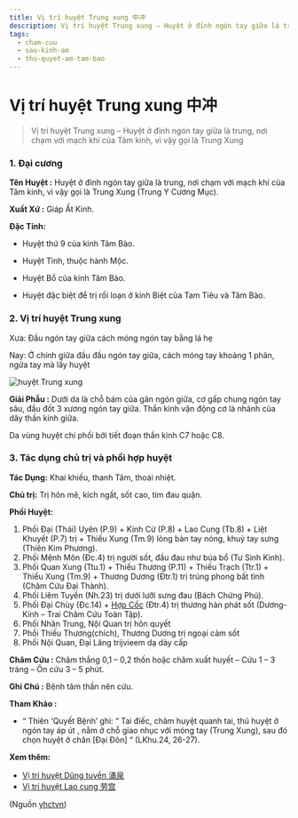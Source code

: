 ```yaml
---
title: Vị trí huyệt Trung xung 中冲
description: Vị trí huyệt Trung xung – Huyệt ở đỉnh ngón tay giữa là trung, nơi chạm với mạch khí của Tâm kinh, vì vậy gọi là Trung Xung
tags:
  - cham-cuu
  - sau-kinh-am
  - thu-quyet-am-tam-bao
---
```


# Vị trí huyệt Trung xung 中冲 

> Vị trí huyệt Trung xung – Huyệt ở đỉnh ngón tay giữa là trung, nơi chạm với mạch khí của Tâm kinh, vì vậy gọi là Trung Xung

### 1. Đại cương

**Tên Huyệt :** Huyệt ở đỉnh ngón tay giữa là trung, nơi chạm với mạch khí của Tâm kinh, vì vậy gọi là Trung Xung (Trung Y Cương Mục).

**Xuất Xứ :** Giáp Ất Kinh.

**Đặc Tính:**

+ Huyệt thứ 9 của kinh Tâm Bào.

+ Huyệt Tỉnh, thuộc hành Mộc.

+ Huyệt Bổ của kinh Tâm Bào.

+ Huyệt đặc biệt để trị rối loạn ở kinh Biệt của Tam Tiêu và Tâm Bào.

### 2. Vị trí huyệt Trung xung

Xưa: Đầu ngón tay giữa cách móng ngón tay bằng lá hẹ

Nay: Ở chính giữa đầu đầu ngón tay giữa, cách móng tay khoảng 1 phân, ngửa tay mà lấy huyệt

![huyệt Trung xung](/imgs/yhctvn/huyet-trung-xung-300x169.jpg)

**Giải Phẫu :** Dưới da là chỗ bám của gân ngón giữa, cơ gấp chung ngón tay sâu, đầu đốt 3 xương ngón tay giữa. Thần kinh vận động cơ là nhánh của dây thần kinh giữa.

Da vùng huyệt chi phối bởi tiết đoạn thần kinh C7 hoặc C8.

### 3. Tác dụng chủ trị và phối hợp huyệt

**Tác Dụng:** Khai khiếu, thanh Tâm, thoái nhiệt.

**Chủ trị:** Trị hôn mê, kích ngất, sốt cao, tim đau quặn.

**Phối Huyệt:**

1. Phối Đại (Thái) Uyên (P.9) + Kinh Cừ (P.8) + Lao Cung (Tb.8) + Liệt Khuyết (P.7) trị + Thiếu Xung (Tm.9) lòng bàn tay nóng, khuỷ tay sưng (Thiên Kim Phương).
2. Phối Mệnh Môn (Đc.4) trị người sốt, đầu đau như búa bổ (Tư Sinh Kinh).
3. Phối Quan Xung (Ttu.1) + Thiếu Thương (P.11) + Thiếu Trạch (Ttr.1) + Thiếu Xung (Tm.9) + Thương Dương (Đtr.1) trị trúng phong bất tỉnh (Châm Cứu Đại Thành).
4. Phối Liêm Tuyền (Nh.23) trị dưới lưỡi sưng đau (Bách Chứng Phú).
5. Phối Đại Chùy (Đc.14) + [Hợp Cốc](/yhctvn/huyet-hop-coc-%e5%90%88-%e8%b0%b7) (Đtr.4) trị thương hàn phát sốt (Dương-Kính – Trai Châm Cứu Toàn Tập).
6. Phối Nhân Trung, Nội Quan trị hôn quyết
7. Phối Thiếu Thương(chích), Thương Dương trị ngoại cảm sốt
8. Phối Nội Quan, Đại Lăng trijvieem dạ dày cấp

**Châm Cứu :** Châm thẳng 0,1 – 0,2 thốn hoặc châm xuất huyết – Cứu 1 – 3 tráng – Ôn cứu 3 – 5 phút.

**Ghi Chú :** Bệnh tâm thần nên cứu.

**Tham Khảo :**

+ “ Thiên ‘Quyết Bệnh’ ghi: “ Tai điếc, châm huyệt quanh tai, thủ huyệt ở ngón tay áp út , nằm ở chỗ giao nhục với móng tay (Trung Xung), sau đó chọn huyệt ở chân [Đại Đôn] “ (LKhu.24, 26-27).

**Xem thêm:**

* [Vị trí huyệt Dũng tuyền 涌泉](/yhctvn/vi-tri-huyet-dung-tuyen-%e6%b6%8c%e6%b3%89)
* [Vị trí huyệt Lao cung 劳宫](/yhctvn/vi-tri-huyet-lao-cung-%e5%8a%b3%e5%ae%ab)

(Nguồn <a href="https://yhctvn.com/vi-tri-huyet-trung-xung-中冲/" target="_blank">yhctvn</a>)
